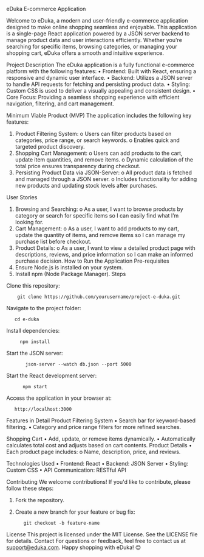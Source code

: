 eDuka E-commerce Application

Welcome to eDuka, a modern and user-friendly e-commerce application designed to make online shopping seamless and enjoyable. This application is a single-page React application powered by a JSON server backend to manage product data and user interactions efficiently. Whether you're searching for specific items, browsing categories, or managing your shopping cart, eDuka offers a smooth and intuitive experience.

Project Description
The eDuka application is a fully functional e-commerce platform with the following features:
•	Frontend: Built with React, ensuring a responsive and dynamic user interface.
•	Backend: Utilizes a JSON server to handle API requests for fetching and persisting product data.
•	Styling: Custom CSS is used to deliver a visually appealing and consistent design.
•	Core Focus: Providing a seamless shopping experience with efficient navigation, filtering, and cart management.

Minimum Viable Product (MVP)
The application includes the following key features:
1.	Product Filtering System:
o	Users can filter products based on categories, price range, or search keywords.
o	Enables quick and targeted product discovery.
2.	Shopping Cart Management:
o	Users can add products to the cart, update item quantities, and remove items.
o	Dynamic calculation of the total price ensures transparency during checkout.
3.	Persisting Product Data via JSON-Server:
o	All product data is fetched and managed through a JSON server.
o	Includes functionality for adding new products and updating stock levels after purchases.

User Stories
1.	Browsing and Searching:
o	As a user, I want to browse products by category or search for specific items so I can easily find what I’m looking for.
2.	Cart Management:
o	As a user, I want to add products to my cart, update the quantity of items, and remove items so I can manage my purchase list before checkout.
3.	Product Details:
o	As a user, I want to view a detailed product page with descriptions, reviews, and price information so I can make an informed purchase decision.
How to Run the Application
Pre-requisites
1.	Ensure Node.js is installed on your system.
2.	Install npm (Node Package Manager).
Steps

 Clone this repository:

        git clone https://github.com/yourusername/project-e-duka.git

Navigate to the project folder:

       cd e-duka

Install dependencies:

         npm install

Start the JSON server:

           json-server --watch db.json --port 5000

Start the React development server:

          npm start

Access the application in your browser at:

       http://localhost:3000

Features in Detail
Product Filtering System
•	Search bar for keyword-based filtering.
•	Category and price range filters for more refined searches.

Shopping Cart
•	Add, update, or remove items dynamically.
•	Automatically calculates total cost and adjusts based on cart contents.
Product Details
•	Each product page includes:
o	Name, description, price, and reviews.

Technologies Used
•	Frontend: React
•	Backend: JSON Server
•	Styling: Custom CSS
•	API Communication: RESTful API

Contributing
We welcome contributions! If you'd like to contribute, please follow these steps:
1.	Fork the repository.
2.	Create a new branch for your feature or bug fix:

           git checkout -b feature-name

License
This project is licensed under the MIT License. See the LICENSE file for details.
Contact
For questions or feedback, feel free to contact us at support@eduka.com.
Happy shopping with eDuka! 😊
